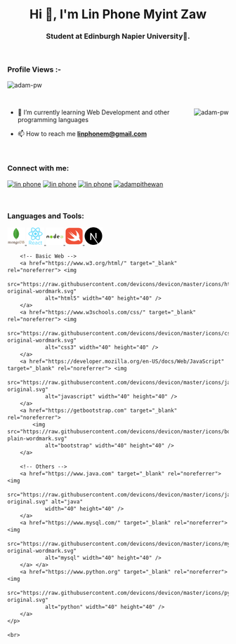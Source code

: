 <h1 align="center">Hi 👋, I'm Lin Phone Myint Zaw</h1>
<h3 align="center">Student at Edinburgh Napier University🌟.</h3>

<br>

<p align="right"> <h3>Profile Views :-</h3> <img src="https://komarev.com/ghpvc/?username=adam-pw&label=Profile%20views&color=0e75b6&style=flat"
    alt="adam-pw" /> 
  </p>

<br>

<p><img align="right" src="https://github.com/Adam-pw/Adam-pw/blob/main/animation_500_kxa883sd.gif" alt="adam-pw" /></p>


- 🌱 I’m currently learning Web Development and other programming languages

- 📫 How to reach me **linphonem@gmail.com**

<br>

<h3 align="left">Connect with me:</h3>
<p align="left">
  <a href="#" target="blank"><img align="center"
      src="https://raw.githubusercontent.com/rahuldkjain/github-profile-readme-generator/master/src/images/icons/Social/linked-in-alt.svg"
      alt="lin phone" height="30" width="40" /></a>
  <a href="https://www.facebook.com/linphone.myintzaw?mibextid=LQQJ4d" target="blank"><img align="center"
      src="https://raw.githubusercontent.com/rahuldkjain/github-profile-readme-generator/master/src/images/icons/Social/facebook.svg"
      alt="lin phone" height="30" width="40" /></a>
  <a href="https://www.instagram.com/linphonemyintzaw/?igshid=NzZlODBkYWE4Ng%3D%3D&utm_source=qr" target="blank"><img align="center"
      src="https://raw.githubusercontent.com/rahuldkjain/github-profile-readme-generator/master/src/images/icons/Social/instagram.svg"
      alt="lin phone" height="30" width="40" /></a>
 <a href="https://twitter.com/iamlinphone" target="blank"><img align="center"
      src="https://raw.githubusercontent.com/rahuldkjain/github-profile-readme-generator/master/src/images/icons/Social/twitter.svg"
      alt="adampithewan" height="30" width="40" /></a>
</p>

<br>

<h3 align="left">Languages and Tools:</h3>
    <p align="left">
        <!-- Web Frameworks -->
        <a href="https://mongodb.com" target="_blank" rel="noreferrer">
            <img src="https://raw.githubusercontent.com/devicons/devicon/55609aa5bd817ff167afce0d965585c92040787a/icons/mongodb/mongodb-original-wordmark.svg"
                alt="mongodb" width="40" height="40" />
        </a>
        <a href="https://reactjs.org/" target="_blank" rel="noreferrer"> <img
                src="https://raw.githubusercontent.com/devicons/devicon/master/icons/react/react-original-wordmark.svg"
                alt="react" width="40" height="40" />
        </a>
        <a href="https://nodejs.org" target="_blank" rel="noreferrer"> <img
                src="https://raw.githubusercontent.com/devicons/devicon/master/icons/nodejs/nodejs-original-wordmark.svg"
                alt="nodejs" width="40" height="40" />
        </a>
        <a href="https://mongodb.com" target="_blank" rel="noreferrer">
            <img src="https://raw.githubusercontent.com/devicons/devicon/55609aa5bd817ff167afce0d965585c92040787a/icons/swift/swift-original.svg"
                alt="swift" width="40" height="40" />
        </a>
        <a href="https://mongodb.com" target="_blank" rel="noreferrer">
            <img src="https://raw.githubusercontent.com/devicons/devicon/55609aa5bd817ff167afce0d965585c92040787a/icons/nextjs/nextjs-original.svg"
                alt="nextjs" width="40" height="40" />
        </a>

        <!-- Basic Web -->
        <a href="https://www.w3.org/html/" target="_blank" rel="noreferrer"> <img
                src="https://raw.githubusercontent.com/devicons/devicon/master/icons/html5/html5-original-wordmark.svg"
                alt="html5" width="40" height="40" />
        </a>
        <a href="https://www.w3schools.com/css/" target="_blank" rel="noreferrer"> <img
                src="https://raw.githubusercontent.com/devicons/devicon/master/icons/css3/css3-original-wordmark.svg"
                alt="css3" width="40" height="40" />
        </a>
        <a href="https://developer.mozilla.org/en-US/docs/Web/JavaScript" target="_blank" rel="noreferrer"> <img
                src="https://raw.githubusercontent.com/devicons/devicon/master/icons/javascript/javascript-original.svg"
                alt="javascript" width="40" height="40" />
        </a>
        <a href="https://getbootstrap.com" target="_blank" rel="noreferrer">
            <img src="https://raw.githubusercontent.com/devicons/devicon/master/icons/bootstrap/bootstrap-plain-wordmark.svg"
                alt="bootstrap" width="40" height="40" />
        </a>

        <!-- Others -->
        <a href="https://www.java.com" target="_blank" rel="noreferrer"> <img
                src="https://raw.githubusercontent.com/devicons/devicon/master/icons/java/java-original.svg" alt="java"
                width="40" height="40" />
        </a>
        <a href="https://www.mysql.com/" target="_blank" rel="noreferrer"> <img
                src="https://raw.githubusercontent.com/devicons/devicon/master/icons/mysql/mysql-original-wordmark.svg"
                alt="mysql" width="40" height="40" />
        </a> </a>
        <a href="https://www.python.org" target="_blank" rel="noreferrer"> <img
                src="https://raw.githubusercontent.com/devicons/devicon/master/icons/python/python-original.svg"
                alt="python" width="40" height="40" />
        </a>
    </p>

    <br>


